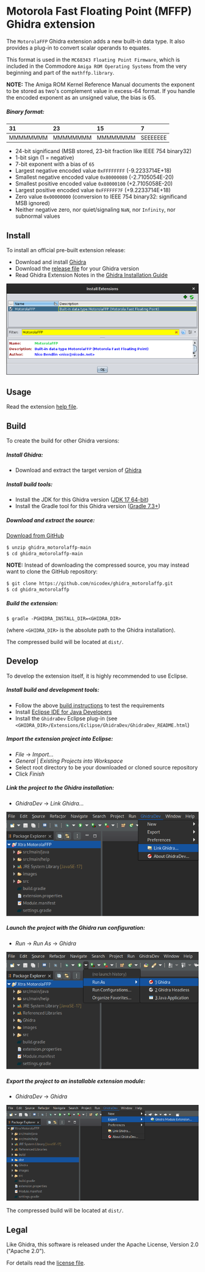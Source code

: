 # Motorola Fast Floating Point (MFFP) Ghidra extension

The `MotorolaFFP` Ghidra extension adds a new built-in data type.
It also provides a plug-in to convert scalar operands to equates.

This format is used in the `MC68343 Floating Point Firmware`,
which is included in the Commodore `Amiga ROM Operating Systems`
from the very beginning and part of the `mathffp.library`.

**NOTE:** The Amiga ROM Kernel Reference Manual documents the
exponent to be stored as two's complement value in excess-64 format.
If you handle the encoded exponent as an unsigned value, the bias is 65.


##### Binary format:
| 31       | 23       | 15       | 7        |
|:---------|:---------|:---------|:---------|
| MMMMMMMM | MMMMMMMM | MMMMMMMM | SEEEEEEE |

* 24-bit significand (MSB stored, 23-bit fraction like IEEE 754 binary32)
* 1-bit sign (1 = negative)
* 7-bit exponent with a bias of `65`
* Largest negative encoded value `0xFFFFFFFF` (-9.2233714E+18)
* Smallest negative encoded value `0x80000080` (-2.7105054E-20)
* Smallest positive encoded value `0x80000100` (+2.7105058E-20)
* Largest positive encoded value `0xFFFFFF7F` (+9.2233714E+18)
* Zero value `0x00000000` (conversion to IEEE 754 binary32: significand MSB ignored)
* Neither negative zero, nor quiet/signaling `NaN`, nor `Infinity`, nor subnormal values


## Install

To install an official pre-built extension release:  
* Download and install [Ghidra][ghidra]
* Download the [release file][releases] for your Ghidra version
* Read Ghidra Extension Notes in the [Ghidra Installation Guide][installguide]

![Ghidra / File / Install Extensions...](images/MotorolaFFP-Install-Extension.png)


## Usage

Read the extension [help file][help].


## Build

To create the build for other Ghidra versions:

##### Install Ghidra:
* Download and extract the target version of [Ghidra][ghidra]

##### Install build tools:
* Install the JDK for this Ghidra version ([JDK 17 64-bit][jdk17])
* Install the Gradle tool for this Ghidra version ([Gradle 7.3+][gradle])

##### Download and extract the source:
[Download from GitHub][main]
```
$ unzip ghidra_motorolaffp-main
$ cd ghidra_motorolaffp-main
```
**NOTE:** Instead of downloading the compressed source,
you may instead want to clone the GitHub repository:
```
$ git clone https://github.com/nicodex/ghidra_motorolaffp.git
$ cd ghidra_motorolaffp
```

##### Build the extension:
```
$ gradle -PGHIDRA_INSTALL_DIR=<GHIDRA_DIR>
```
(where `<GHIDRA_DIR>` is the absolute path to the Ghidra installation).

The compressed build will be located at `dist/`.


## Develop

To develop the extension itself, it is highly recommended to use Eclipse.

##### Install build and development tools:
* Follow the above [build instructions](#build) to test the requirements
* Install [Eclipse IDE for Java Developers][eclipse]
* Install the `GhidraDev` Eclipse plug-in
  (see `<GHIDRA_DIR>/Extensions/Eclipse/GhidraDev/GhidraDev_README.html`)

##### Import the extension project into Eclipse:
* *File* -> *Import...*
* *General* | *Existing Projects into Workspace*
* Select root directory to be your downloaded or cloned source repository
* Click *Finish*

##### Link the project to the Ghidra installation:
* *GhidraDev* -> *Link Ghidra...*

![GhidraDev / Link Ghidra...](images/MotorolaFFP-Eclipse-GhidraDev-Link.png)

##### Launch the project with the Ghidra run configuration:
* *Run* -> *Run As* -> *Ghidra*

![Run / Run As / Ghidra](images/MotorolaFFP-Eclipse-GhidraDev-RunsAs.png)

##### Export the project to an installable extension module:
* *GhidraDev* -> *Ghidra*

![Run / Export / Ghidra Module Extension...](images/MotorolaFFP-Eclipse-GhidraDev-Export.png)

The compressed build will be located at `dist/`.


## Legal

Like Ghidra,
this software is released under the Apache License, Version 2.0 ("Apache 2.0").

For details read the [license file][license].


[ghidra]: https://github.com/NationalSecurityAgency/ghidra/releases
[releases]: https://github.com/nicodex/ghidra_motorolaffp/releases
[installguide]: https://ghidra-sre.org/InstallationGuide.html#GhidraExtensionNotes
[help]: http://htmlpreview.github.io/?https://github.com/nicodex/ghidra_motorolaffp/blob/main/src/main/help/help/topics/MotorolaFFP/help.html
[jdk17]: https://adoptium.net/temurin/releases
[gradle]: https://gradle.org/releases/
[main]: https://github.com/nicodex/ghidra_motorolaffp/archive/refs/heads/main.zip
[eclipse]: https://www.eclipse.org/downloads/packages/
[license]: LICENSE
